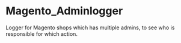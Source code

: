 Magento_Adminlogger
===================

Logger for Magento shops which has multiple admins, to see who is responsible for which action.
